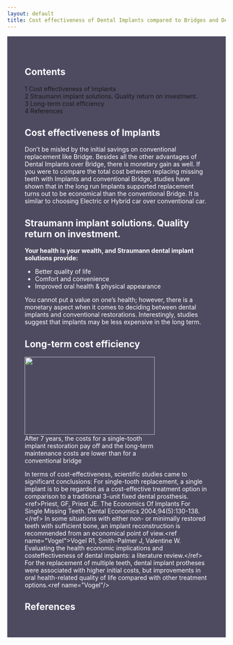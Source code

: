 ```yaml
---
layout: default
title: Cost effectiveness of Dental Implants compared to Bridges and Dentures
---
```


<div class="row">
<div class="col-xs-12 featured-text no-gutters" style="background: #4e4b61; color: white; url() center; padding: 8%;">


<div id="toc" class="toc"><div id="toctitle" class="toctitle"><h2>Contents</h2></div>
<ul>
<li class="toclevel-1 tocsection-1"><a href="#Cost_effectiveness_of_Implants"><span class="tocnumber">1</span> <span class="toctext">Cost effectiveness of Implants</span></a></li>
<li class="toclevel-1 tocsection-2"><a href="#Straumann_implant_solutions._Quality_return_on_investment."><span class="tocnumber">2</span> <span class="toctext">Straumann implant solutions. Quality return on investment.</span></a></li>
<li class="toclevel-1 tocsection-3"><a href="#Long-term_cost_efficiency"><span class="tocnumber">3</span> <span class="toctext">Long-term cost efficiency</span></a></li>
<li class="toclevel-1 tocsection-4"><a href="#References"><span class="tocnumber">4</span> <span class="toctext">References</span></a></li>
</ul>
</div>

<h2><span class="mw-headline" id="Cost_effectiveness_of_Implants">Cost effectiveness of Implants</span></h2>
<p>Don’t be misled by the initial savings on conventional replacement like Bridge. Besides all the other advantages of Dental Implants over Bridge, there is monetary gain as well.  If you were to compare the total cost between replacing missing teeth with Implants and conventional Bridge, studies have shown that in the long run Implants supported replacement turns out to be economical than the conventional Bridge. It is similar to choosing Electric or Hybrid car over conventional car.
</p>
<h2><span class="mw-headline" id="Straumann_implant_solutions._Quality_return_on_investment.">Straumann implant solutions. Quality return on investment.</span></h2>
<p><b>Your health is your wealth, and Straumann dental implant solutions provide:</b>
</p>
<ul><li> Better quality of life</li>
<li> Comfort and convenience</li>
<li> Improved oral health &amp; physical appearance</li></ul>
<p>You cannot put a value on one’s health; however, there is a monetary aspect
when it comes to deciding between dental implants and conventional
restorations. Interestingly, studies suggest that implants may be less expensive
in the long term.
</p>
<h2><span class="mw-headline" id="Long-term_cost_efficiency">Long-term cost efficiency</span></h2>
<div class="thumb tright"><div class="thumbinner" style="width:302px;"><a href="/File:Dental_implant_based_restoration_vs_conventional_3_unit_bridge.jpg" class="image"><img alt="" src="/images/thumb/d/d8/Dental_implant_based_restoration_vs_conventional_3_unit_bridge.jpg/300px-Dental_implant_based_restoration_vs_conventional_3_unit_bridge.jpg" width="300" height="179" class="thumbimage" srcset="/images/thumb/d/d8/Dental_implant_based_restoration_vs_conventional_3_unit_bridge.jpg/450px-Dental_implant_based_restoration_vs_conventional_3_unit_bridge.jpg 1.5x, /images/thumb/d/d8/Dental_implant_based_restoration_vs_conventional_3_unit_bridge.jpg/600px-Dental_implant_based_restoration_vs_conventional_3_unit_bridge.jpg 2x" /></a>  <div class="thumbcaption"><div class="magnify"><a href="/File:Dental_implant_based_restoration_vs_conventional_3_unit_bridge.jpg" class="internal" title="Enlarge"></a></div>After 7 years, the costs for a single-tooth implant restoration pay off and the long-term maintenance costs are lower than for a conventional bridge</div></div></div>
<p>In terms of cost-effectiveness, scientific studies came to significant conclusions:
For single-tooth replacement, a single implant is to be regarded as a cost-effective
treatment option in comparison to a traditional 3-unit fixed dental prosthesis. &lt;ref&gt;Priest, GF, Priest JE. The Economics Of Implants For Single Missing Teeth. Dental Economics 2004;94(5):130-138.&lt;/ref&gt;
In some situations with either non- or minimally restored teeth with sufficient
bone, an implant reconstruction is recommended from an economical point of
view.&lt;ref name="Vogel"&gt;Vogel R1, Smith-Palmer J, Valentine W. Evaluating the health economic implications and costeffectiveness of dental implants: a literature review.&lt;/ref&gt;
For the replacement of multiple teeth, dental implant protheses were associated
with higher initial costs, but improvements in oral health-related quality of life
compared with other treatment options.&lt;ref name="Vogel"/&gt;
</p>
<h2><span class="mw-headline" id="References">References</span></h2>